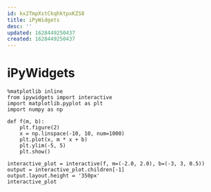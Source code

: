 ```yaml
---
id: kx2TmpXstCkqhktpxKZS8
title: iPyWidgets
desc: ''
updated: 1628449250437
created: 1628449250437
---
```

# iPyWidgets
    %matplotlib inline
    from ipywidgets import interactive
    import matplotlib.pyplot as plt
    import numpy as np
    
    def f(m, b):
        plt.figure(2)
        x = np.linspace(-10, 10, num=1000)
        plt.plot(x, m * x + b)
        plt.ylim(-5, 5)
        plt.show()
    
    interactive_plot = interactive(f, m=(-2.0, 2.0), b=(-3, 3, 0.5))
    output = interactive_plot.children[-1]
    output.layout.height = '350px'
    interactive_plot
